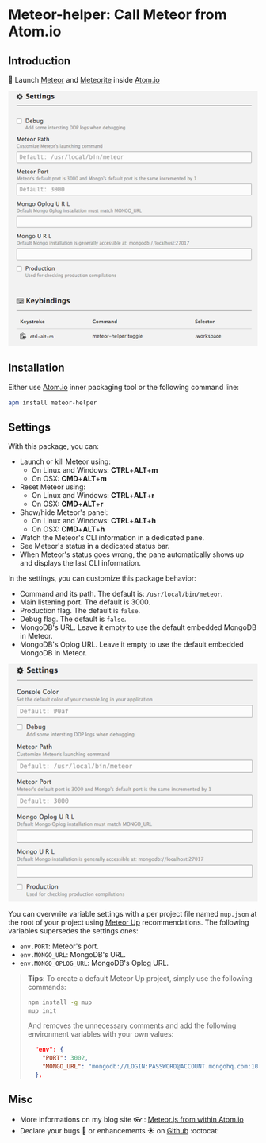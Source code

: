 # Meteor-helper: Call Meteor from Atom.io

## Introduction
:rocket: Launch [Meteor](https://www.meteor.com/)
and [Meteorite](https://atmospherejs.com/) inside [Atom.io](https://atom.io/)

![Meteor.js from Atom.io](https://raw.githubusercontent.com/PEM--/meteor-helper/master/assets/capture.png)

## Installation
Either use [Atom.io](https://atom.io/) inner packaging tool or the following
command line:
```bash
apm install meteor-helper
```

## Settings
With this package, you can:
* Launch or kill Meteor using:
  * On Linux and Windows: **CTRL**+**ALT**+**m**
  * On OSX: **CMD**+**ALT**+**m**
* Reset Meteor using:
  * On Linux and Windows: **CTRL**+**ALT**+**r**
  * On OSX: **CMD**+**ALT**+**r**
* Show/hide Meteor's panel:
  * On Linux and Windows: **CTRL**+**ALT**+**h**
  * On OSX: **CMD**+**ALT**+**h**
* Watch the Meteor's CLI information in a dedicated pane.
* See Meteor's status in a dedicated status bar.
* When Meteor's status goes wrong, the pane automatically shows up and displays
  the last CLI information.

In the settings, you can customize this package behavior:
* Command and its path. The default is: `/usr/local/bin/meteor`.
* Main listening port. The default is 3000.
* Production flag. The default is `false`.
* Debug flag. The default is `false`.
* MongoDB's URL. Leave it empty to use the default embedded MongoDB in Meteor.
* MongoDB's Oplog URL. Leave it empty to use the default embedded MongoDB in Meteor.

![Settings](https://raw.githubusercontent.com/PEM--/meteor-helper/master/assets/settings.png)

You can overwrite variable settings with a per project file named `mup.json` at
the root of your project using [Meteor Up](https://github.com/arunoda/meteor-up)
recommendations. The following variables supersedes the settings ones:
* `env.PORT`: Meteor's port.
* `env.MONGO_URL`: MongoDB's URL.
* `env.MONGO_OPLOG_URL`: MongoDB's Oplog URL.

> **Tips**: To create a default Meteor Up project, simply use the following
> commands:
> ```bash
> npm install -g mup
> mup init
> ```
> And removes the unnecessary comments and add the following environment
> variables with your own values:
> ```json
>   "env": {
>     "PORT": 3002,
>     "MONGO_URL": "mongodb://LOGIN:PASSWORD@ACCOUNT.mongohq.com:10023/MyApp",
>   },
> ```

## Misc
* More informations on my blog site :eyeglasses: : [Meteor.js from within Atom.io](http://pem-musing.blogspot.com/2014/07/meteorjs-from-within-atomio-full-stack.html)
* Declare your bugs :bug: or enhancements :sunny: on
  [Github](https://github.com/PEM--/meteor-helper/issues?state=open) :octocat:
